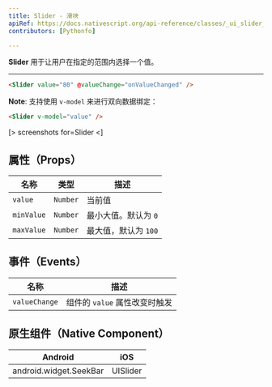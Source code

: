 ```yaml
---
title: Slider - 滑块
apiRef: https://docs.nativescript.org/api-reference/classes/_ui_slider_.slider
contributors: [Pythonfo]

---
```


**Slider** 用于让用户在指定的范围内选择一个值。

---

```html
<Slider value="80" @valueChange="onValueChanged" />
```

**Note**: 支持使用 `v-model` 来进行双向数据绑定：

```html
<Slider v-model="value" />
```

[> screenshots for=Slider <]

## 属性（Props）

| 名称 | 类型 | 描述 |
|------|------|-------------|
| `value` | `Number` | 当前值 |
| `minValue` | `Number` | 最小大值。默认为 `0` |
| `maxValue` | `Number` | 最大值，默认为 `100` |

## 事件（Events）

| 名称 | 描述 |
|------|-------------|
| `valueChange`| 组件的 `value` 属性改变时触发 |

## 原生组件（Native Component）

| Android | iOS |
|---------|-----|
| android.widget.SeekBar | UISlider |
